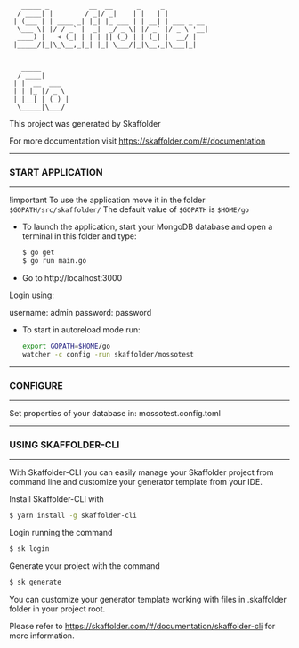 ```
   _____ _          __  __      _     _           
  / ____| |        / _|/ _|    | |   | |          
 | (___ | | ____ _| |_| |_ ___ | | __| | ___ _ __ 
  \___ \| |/ / _` |  _|  _/ _ \| |/ _` |/ _ \ '__|
  ____) |   < (_| | | | || (_) | | (_| |  __/ |   
 |_____/|_|\_\__,_|_| |_| \___/|_|\__,_|\___|_| 


   _____       
  / ____|      
 | |  __  ___  
 | | |_ |/ _ \ 
 | |__| | (_) |
  \_____|\___/ 
```
                                       

This project was generated by Skaffolder

For more documentation visit https://skaffolder.com/#/documentation


--------------
### START APPLICATION
--------------

!important
To use the application move it in the folder `$GOPATH/src/skaffolder/`
The default value of `$GOPATH` is `$HOME/go`


* To launch the application, start your MongoDB database and open a terminal in this folder and type:
  ``` bash
  $ go get
  $ go run main.go
  ```
* Go to http://localhost:3000

Login using:

username:   admin
password:   password

* To start in autoreload mode run:
  ``` bash
  export GOPATH=$HOME/go
  watcher -c config -run skaffolder/mossotest
  ```

--------------
### CONFIGURE
--------------

Set properties of your database in: mossotest.config.toml

--------------
### USING SKAFFOLDER-CLI
--------------

With Skaffolder-CLI you can easily manage your Skaffolder project from command line and customize your generator template from your IDE.

Install Skaffolder-CLI with
``` bash
$ yarn install -g skaffolder-cli
```

Login running the command
``` bash
$ sk login
```

Generate your project with the command
``` bash
$ sk generate
```

You can customize your generator template working with files in .skaffolder folder in your project root.

Please refer to https://skaffolder.com/#/documentation/skaffolder-cli for more information.

